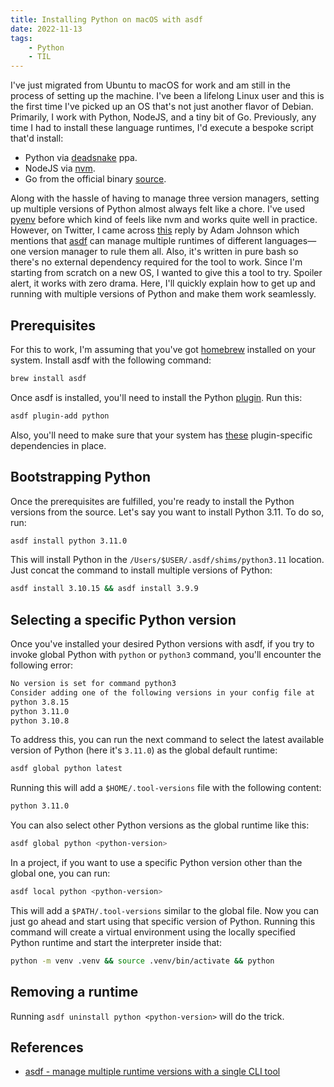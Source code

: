 ```yaml
---
title: Installing Python on macOS with asdf
date: 2022-11-13
tags:
    - Python
    - TIL
---
```


I've just migrated from Ubuntu to macOS for work and am still in the process of setting
up the machine. I've been a lifelong Linux user and this is the first time I've picked
up an OS that's not just another flavor of Debian. Primarily, I work with Python,
NodeJS, and a tiny bit of Go. Previously, any time I had to install these language
runtimes, I'd execute a bespoke script that'd install:

* Python via [deadsnake] ppa.
* NodeJS via [nvm].
* Go from the official binary [source].

Along with the hassle of having to manage three version managers, setting up multiple
versions of Python almost always felt like a chore. I've used [pyenv] before which
kind of feels like nvm and works quite well in practice. However, on Twitter, I came
across [this] reply by Adam Johnson which mentions that [asdf] can manage multiple
runtimes of different languages—one version manager to rule them all. Also, it's written
in pure bash so there's no external dependency required for the tool to work. Since I'm
starting from scratch on a new OS, I wanted to give this a tool to try. Spoiler alert,
it works with zero drama. Here, I'll quickly explain how to get up and running with
multiple versions of Python and make them work seamlessly.

## Prerequisites

For this to work, I'm assuming that you've got [homebrew] installed on your system.
Install asdf with the following command:

```sh
brew install asdf
```

Once asdf is installed, you'll need to install the Python [plugin]. Run this:

```sh
asdf plugin-add python
```

Also, you'll need to make sure that your system has [these] plugin-specific dependencies
in place.

## Bootstrapping Python

Once the prerequisites are fulfilled, you're ready to install the Python versions from
the source. Let's say you want to install Python 3.11. To do so, run:

```sh
asdf install python 3.11.0
```

This will install Python in the `/Users/$USER/.asdf/shims/python3.11` location. Just
concat the command to install multiple versions of Python:

```sh
asdf install 3.10.15 && asdf install 3.9.9
```

## Selecting a specific Python version

Once you've installed your desired Python versions with asdf, if you try to invoke
global Python with `python` or `python3` command, you'll encounter the following error:

```txt
No version is set for command python3
Consider adding one of the following versions in your config file at
python 3.8.15
python 3.11.0
python 3.10.8
```

To address this, you can run the next command to select the latest available version of
Python (here it's `3.11.0`) as the global default runtime:

```sh
asdf global python latest
```

Running this will add a `$HOME/.tool-versions` file with the following content:

```sh
python 3.11.0
```

You can also select other Python versions as the global runtime like this:

```sh
asdf global python <python-version>
```

In a project, if you want to use a specific Python version other than the global one, you
can run:

```sh
asdf local python <python-version>
```

This will add a `$PATH/.tool-versions` similar to the global file. Now you can just go
ahead and start using that specific version of Python. Running this command will create
a virtual environment using the locally specified Python runtime and start the
interpreter inside that:

```sh
python -m venv .venv && source .venv/bin/activate && python
```

## Removing a runtime

Running `asdf uninstall python <python-version>` will do the trick.

## References

* [asdf - manage multiple runtime versions with a single CLI tool][asdf]

[deadsnake]: https://launchpad.net/~deadsnakes/+archive/ubuntu/ppa
[nvm]: https://github.com/nvm-sh/nvm
[source]: https://go.dev/dl/
[pyenv]: https://github.com/pyenv/pyenv
[this]: https://twitter.com/AdamChainz/status/1591131543262867456?s=20&t=cl7NMLREat945aSICfk-9g
[asdf]: https://asdf-vm.com/
[homebrew]: https://brew.sh/
[plugin]: https://github.com/asdf-community/asdf-python
[these]: https://asdf-vm.com/guide/getting-started.html#plugin-dependencies
